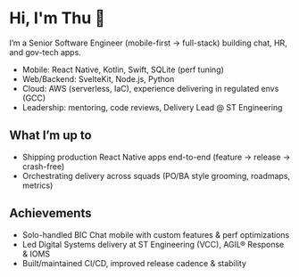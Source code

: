 # Hi, I'm Thu 👋

I’m a Senior Software Engineer (mobile-first → full-stack) building chat, HR, and gov-tech apps.
- Mobile: React Native, Kotlin, Swift, SQLite (perf tuning)
- Web/Backend: SvelteKit, Node.js, Python
- Cloud: AWS (serverless, IaC), experience delivering in regulated envs (GCC)
- Leadership: mentoring, code reviews, Delivery Lead @ ST Engineering

## What I’m up to
- Shipping production React Native apps end-to-end (feature → release → crash-free)
- Orchestrating delivery across squads (PO/BA style grooming, roadmaps, metrics)

## Achievements
- Solo-handled BIC Chat mobile with custom features & perf optimizations
- Led Digital Systems delivery at ST Engineering (VCC), AGIL® Response & IOMS
- Built/maintained CI/CD, improved release cadence & stability
